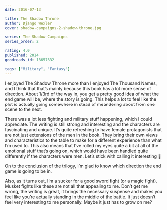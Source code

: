 ```yaml
---
date: 2016-07-13

title: The Shadow Throne
author: Django Wexler
cover: shadow-campaigns-2-shadow-throne.jpg

series: The Shadow Campaigns
series_order: 2

rating: 4.0
published: 2014
goodreads_id: 18657632

tags: ["Military", "Fantasy"]
---
```


I enjoyed The Shadow Throne more than I enjoyed The Thousand Names, and I think that that’s mainly because this book has a lot more sense of direction. About 1/3rd of the way in, you get a pretty good idea of what the end game will be, where the story is going. This helps a lot to feel like the plot is actually going somewhere in stead of meandering about from one scene to the next.

<!--more-->

There was a lot less fighting and military stuff happening, which I could appreciate. The writing is still strong and interesting and the characters are fascinating and unique. It’s quite refreshing to have female protagonists that are not just extensions of the men in the book. They bring their own views and characteristics to the table to make for a different experience than what I’m used to. This also means that I’ve rolled my eyes quite a bit at all of the emotional stuff that’s going on, which would have been handled quite differently if the characters were men. Let’s stick with calling it interesting 🙂

On to the conclusion of the trilogy, I’m glad to know which direction the end game is going to be in.

Also, as it turns out, I’m a sucker for a good sword fight (or a magic fight). Musket fights like these are not all that appealing to me. Don’t get me wrong, the writing is great, it brings the necessary suspense and makes you feel like you’re actually standing in the middle of the battle. It just doesn’t feel very interesting to me personally. Maybe it just has to grow on me?
